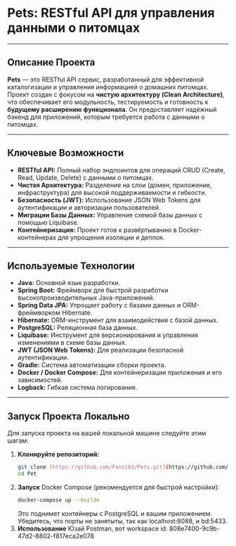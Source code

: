 # Pets: RESTful API для управления данными о питомцах

---

## Описание Проекта

**Pets** — это RESTful API сервис, разработанный для эффективной каталогизации и управления информацией о домашних питомцах. Проект создан с фокусом на **чистую архитектуру (Clean Architecture)**, что обеспечивает его модульность, тестируемость и готовность к **будущему расширению функционала**. Он предоставляет надёжный бэкенд для приложений, которым требуется работа с данными о питомцах.

---

## Ключевые Возможности

* **RESTful API:** Полный набор эндпоинтов для операций CRUD (Create, Read, Update, Delete) с данными о питомцах.
* **Чистая Архитектура:** Разделение на слои (домен, приложение, инфраструктура) для высокой поддерживаемости и гибкости.
* **Безопасность (JWT):** Использование JSON Web Tokens для аутентификации и авторизации пользователей.
* **Миграции Базы Данных:** Управление схемой базы данных с помощью Liquibase.
* **Контейнеризация:** Проект готов к развёртыванию в Docker-контейнерах для упрощения изоляции и деплоя.

---

## Используемые Технологии

* **Java:** Основной язык разработки.
* **Spring Boot:** Фреймворк для быстрой разработки высокопроизводительных Java-приложений.
* **Spring Data JPA:** Упрощает работу с базами данных и ORM-фреймворком Hibernate.
* **Hibernate:** ORM-инструмент для взаимодействия с базой данных.
* **PostgreSQL:** Реляционная база данных.
* **Liquibase:** Инструмент для версионирования и управления изменениями в схеме базы данных.
* **JWT (JSON Web Tokens):** Для реализации безопасной аутентификации.
* **Gradle:** Система автоматизации сборки проекта.
* **Docker / Docker Compose:** Для контейнеризации приложения и его зависимостей.
* **Logback:** Гибкая система логирования.

---

## Запуск Проекта Локально

Для запуска проекта на вашей локальной машине следуйте этим шагам:

1.  **Клонируйте репозиторий:**
    ```bash
    git clone [https://github.com/Fanzi03/Pets.git](https://github.com/Fanzi03/Pets.git)
    cd Pet

2. **Запуск**
    Docker Compose (рекомендуется для быстрой настройки):
    ```bash
    docker-compose up --buildе 
    ```
    Это поднимет контейнеры с PostgreSQL и вашим приложением. Убедитесь, что порты не занятыты,
     так как localhost:8088, и bd:5433.
3. **Использование**
    Юзай Postman, вот workspace id: 808e7400-9c9b-47d2-8802-f817eca2e078
